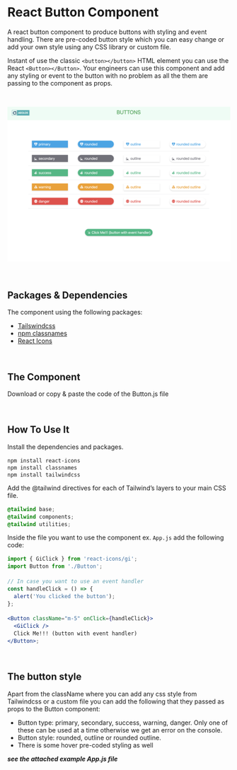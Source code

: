 # React Button Component

A react button component to produce buttons with styling and event handling. There are pre-coded button style which you can easy change or add your own style using any CSS library or custom file.

Instant of use the classic `<button></button>` HTML element you can use the React `<Button></Button>`. Your engineers can use this component and add any styling or event to the button with no problem as all the them are passing to the component as props.

<br>

![image](buttons.png)

<br>

## Packages & Dependencies

The component using the following packages:

- [Tailswindcss](https://tailwindcss.com/docs/installation)
- [npm classnames](https://www.npmjs.com/package/classnames)
- [React Icons](https://react-icons.github.io/react-icons/)

<br>

## The Component

Download or copy & paste the code of the Button.js file

<br>

## How To Use It

Install the dependencies and packages.

```console
npm install react-icons
npm install classnames
npm install tailwindcss
```

Add the @tailwind directives for each of Tailwind’s layers to your main CSS file.

```css
@tailwind base;
@tailwind components;
@tailwind utilities;
```

Inside the file you want to use the component ex. `App.js` add the following code:

```jsx
import { GiClick } from 'react-icons/gi';
import Button from './Button';

// In case you want to use an event handler
const handleClick = () => {
  alert('You clicked the button');
};

<Button className="m-5" onClick={handleClick}>
  <GiClick />
  Click Me!!! (button with event handler)
</Button>;
```

<br>

## The button style

Apart from the className where you can add any css style from Tailwindcss or a custom file you can add the following that they passed as props to the Button component:

- Button type: primary, secondary, success, warning, danger. Only one of these can be used at a time otherwise we get an error on the console.
- Button style: rounded, outline or rounded outline.
- There is some hover pre-coded styling as well

**_see the attached example App.js file_**
